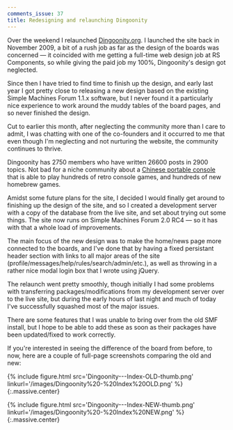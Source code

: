 ```yaml
---
comments_issue: 37
title: Redesigning and relaunching Dingoonity
---
```


Over the weekend I relaunched [Dingoonity.org](http://dingoonity.org). I launched the site back in November 2009, a bit of a rush job as far as the design of the boards was concerned &mdash; it coincided with me getting a full-time web design job at RS Components, so while giving the paid job my 100%, Dingoonity's design got neglected.

<!-- more -->

Since then I have tried to find time to finish up the design, and early last year I got pretty close to releasing a new design based on the existing Simple Machines Forum 1.1.x software, but I never found it a particularly nice experience to work around the muddy tables of the board pages, and so never finished the design.

Cut to earlier this month, after neglecting the community more than I care to admit, I was chatting with one of the co-founders and it occurred to me that even though I'm neglecting and not nurturing the website, the community continues to thrive.

Dingoonity has 2750 members who have written 26600 posts in 2900 topics. Not bad for a niche community about a [Chinese portable console](http://en.wikipedia.org/wiki/Dingoo) that is able to play hundreds of retro console games, and hundreds of new homebrew games.

Amidst some future plans for the site, I decided I would finally get around to finishing up the design of the site, and so I created a development server with a copy of the database from the live site, and set about trying out some things. The site now runs on Simple Machines Forum 2.0 RC4 &mdash; so it has with that a whole load of improvements.

The main focus of the new design was to make the home/news page more connected to the boards, and I've done that by having a fixed persistant header section with links to all major areas of the site (profile/messages/help/rules/search/admin/etc.), as well as throwing in a rather nice modal login box that I wrote using jQuery.

The relaunch went pretty smoothly, though initially I had some problems with transferring packages/modifications from my development server over to the live site, but during the early hours of last night and much of today I've successfully squashed most of the major issues.

There are some features that I was unable to bring over from the old SMF install, but I hope to be able to add these as soon as their packages have been updated/fixed to work correctly.

If you're interested in seeing the difference of the board from before, to now, here are a couple of full-page screenshots comparing the old and new:


{% include figure.html src='Dingoonity---Index-OLD-thumb.png' linkurl='/images/Dingoonity%20-%20Index%20OLD.png' %}{:.massive.center}

{% include figure.html src='Dingoonity---Index-NEW-thumb.png' linkurl='/images/Dingoonity%20-%20Index%20NEW.png' %}{:.massive.center}
